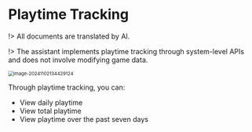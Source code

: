 # Playtime Tracking

!> All documents are translated by AI.

!> The assistant implements playtime tracking through system-level APIs and does not involve modifying game data.

<img src="./assets/image-20241102134429124.png" alt="image-20241102134429124" style="zoom:67%;" />

Through playtime tracking, you can:

* View daily playtime
* View total playtime
* View playtime over the past seven days